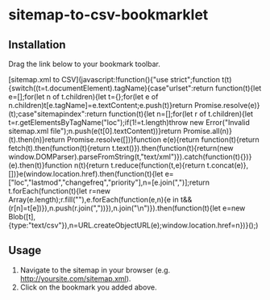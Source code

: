 # sitemap-to-csv-bookmarklet

## Installation

Drag the link below to your bookmark toolbar.

[sitemap.xml to CSV](javascript:!function(\){"use strict";function t(t\){switch((t=t.documentElement\).tagName\){case"urlset":return function(t\){let e=[];for(let n of t.children\){let t={};for(let e of n.children\)t[e.tagName]=e.textContent;e.push(t\)}return Promise.resolve(e\)}(t\);case"sitemapindex":return function(t\){let n=[];for(let r of t.children\){let t=r.getElementsByTagName("loc"\);if(1!=t.length\)throw new Error("Invalid sitemap.xml file"\);n.push(e(t[0].textContent\)\)}return Promise.all(n\)}(t\).then(n\)}return Promise.resolve([]\)}function e(e\){return function(t\){return fetch(t\).then(function(t\){return t.text(\)}\).then(function(t\){return(new window.DOMParser\).parseFromString(t,"text/xml"\)}\).catch(function(t\){}\)}(e\).then(t\)}function n(t\){return t.reduce(function(t,e\){return t.concat(e\)},[]\)}e(window.location.href\).then(function(t\){let e=["loc","lastmod","changefreq","priority"],n=[e.join(","\)];return t.forEach(function(t\){let r=new Array(e.length\);r.fill(""\),e.forEach(function(e,n\){e in t&&(r[n]=t[e]\)}\),n.push(r.join(","\)\)}\),n.join("\n"\)}\).then(function(t\){let e=new Blob([t],{type:"text/csv"}\),n=URL.createObjectURL(e\);window.location.href=n}\)}(\);)

## Usage

1. Navigate to the sitemap in your browser (e.g. http://yoursite.com/sitemap.xml).
2. Click on the bookmark you added above.
